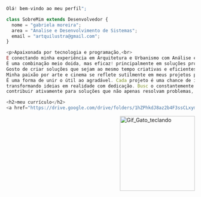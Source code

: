 ```js
Olá! bem-vindo ao meu perfil";

class SobreMim extends Desenvolvedor {
  nome = "gabriela moreira";
  area = "Analise e Desenvolvimento de Sistemas";
  email = "artquilustra@gmail.com";
}

<p>Apaixonada por tecnologia e programação,<br>
E conectando minha experiência em Arquitetura e Urbanismo com Análise e Desenvolvimento de Sistemas.<br>
É uma combinação meio doida, mas eficaz! principalmente em soluções projetuais<br>
Gosto de criar soluções que sejam ao mesmo tempo criativas e eficientes.<br>
Minha paixão por arte e cinema se reflete sutilmente em meus projetos profissionais.<br>
É uma forma de unir o útil ao agradável. Cada projeto é uma chance de ir além,<br>
transformando ideias em realidade com dedicação. Busc o constantemente aprender mais e<br>
contribuir ativamente para soluções que não apenas resolvam problemas, mas também antecipem o futuro.<p>

<h2>meu currículo</h2>
<a href="https://drive.google.com/drive/folders/1hZPhkdJ8az2b4F3ssCLxym3hnVEs-7yj?usp=sharing" target="_blank">Clique aqui para acessar o link</a>


```
<img src="https://user-images.githubusercontent.com/74029212/127240963-4921a6aa-a682-4868-9ce5-a9ca6936c8fc.gif" alt="Gif_Gato_teclando" min-width="200px" max-width="200px" width="200px" align="right">


